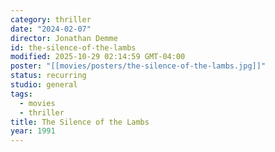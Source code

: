 ```yaml
---
category: thriller
date: "2024-02-07"
director: Jonathan Demme
id: the-silence-of-the-lambs
modified: 2025-10-29 02:14:59 GMT-04:00
poster: "[[movies/posters/the-silence-of-the-lambs.jpg]]"
status: recurring
studio: general
tags:
  - movies
  - thriller
title: The Silence of the Lambs
year: 1991
---
```

